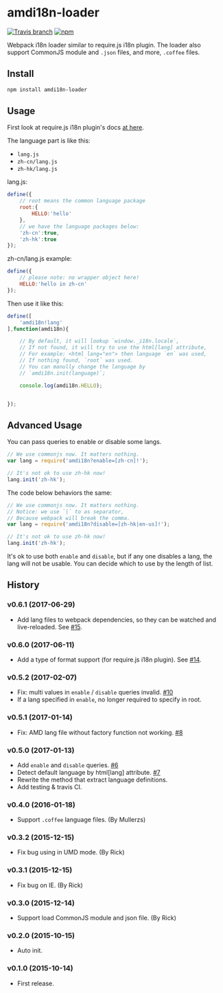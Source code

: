 # amdi18n-loader

[![Travis branch](https://img.shields.io/travis/futuweb/webpack-amdi18n-loader/master.svg)](https://travis-ci.org/futuweb/webpack-amdi18n-loader)
[![npm](https://img.shields.io/npm/v/amdi18n-loader.svg)](https://npmjs.com/package/amdi18n-loader)

Webpack i18n loader similar to require.js i18n plugin. The loader also support CommonJS module and `.json` files, and more, `.coffee` files.

## Install

```sh
npm install amdi18n-loader
```

## Usage

First look at require.js i18n plugin's docs [at here](http://requirejs.org/docs/api.html#i18n).

The language part is like this:

- `lang.js`
- `zh-cn/lang.js`
- `zh-hk/lang.js`

lang.js:

```javascript
define({
    // root means the common language package
    root:{
        HELLO:'hello'
    },
    // we have the language packages below:
    'zh-cn':true,
    'zh-hk':true
});
```

zh-cn/lang.js example:

```javascript
define({
    // please note: no wrapper object here!
    HELLO:'hello in zh-cn'
});
```

Then use it like this:

```javascript
define([
    'amdi18n!lang'
],function(amdi18n){

    // By default, it will lookup `window._i18n.locale`,
    // If not found, it will try to use the html[lang] attribute,
    // For example: <html lang="en"> then language `en` was used,
    // If nothing found, `root` was used.
    // You can manully change the language by
    // `amdi18n.init(language)`;

    console.log(amdi18n.HELLO);


});
```

## Advanced Usage

You can pass queries to enable or disable some langs.

```javascript
// We use commonjs now. It matters nothing.
var lang = require('amdi18n?enable=[zh-cn]!');

// It's not ok to use zh-hk now!
lang.init('zh-hk');
```

The code below behaviors the same:

```javascript
// We use commonjs now. It matters nothing.
// Notice: we use `|` to as separator,
// Because webpack will break the comma.
var lang = require('amdi18n?disable=[zh-hk|en-us]!');

// It's not ok to use zh-hk now!
lang.init('zh-hk');
```

It's ok to use both `enable` and `disable`, but if any one disables a lang, the lang will not be usable. You can decide which to use by the length of list.

## History

### v0.6.1 (2017-06-29)

- Add lang files to webpack dependencies, so they can be watched and live-reloaded. See [#15](https://github.com/futuweb/webpack-amdi18n-loader/issues/15).

### v0.6.0 (2017-06-11)

- Add a type of format support (for require.js i18n plugin). See [#14](https://github.com/futuweb/webpack-amdi18n-loader/issues/14).

### v0.5.2 (2017-02-07)

- Fix: multi values in `enable` / `disable` queries invalid. [#10](https://github.com/futuweb/webpack-amdi18n-loader/issues/10)
- If a lang specified in `enable`, no longer required to specify in root.

### v0.5.1 (2017-01-14)

- Fix: AMD lang file without factory function not working. [#8](https://github.com/futuweb/webpack-amdi18n-loader/issues/8)

### v0.5.0 (2017-01-13)

- Add `enable` and `disable` queries. [#6](https://github.com/futuweb/webpack-amdi18n-loader/issues/7)
- Detect default language by html[lang] attribute. [#7](https://github.com/futuweb/webpack-amdi18n-loader/issues/7)
- Rewrite the method that extract language definitions.
- Add testing & travis CI.

### v0.4.0 (2016-01-18)

- Support `.coffee` language files. (By Mullerzs)

### v0.3.2 (2015-12-15)

- Fix bug using in UMD mode. (By Rick)

### v0.3.1 (2015-12-15)

- Fix bug on IE. (By Rick)

### v0.3.0 (2015-12-14)

- Support load CommonJS module and json file. (By Rick)

### v0.2.0 (2015-10-15)

- Auto init.

### v0.1.0 (2015-10-14)

- First release.

